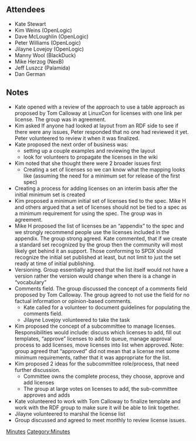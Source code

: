 ## Attendees

  - Kate Stewart
  - Kim Weins (OpenLogic)
  - Dave McLoughlin (OpenLogic)
  - Peter Williams (OpenLogic)
  - Jilayne Lovejoy (OpenLogic)
  - Manny Wool (BlackDuck)
  - Mike Herzog (NexB)
  - Jeff Luszcz (Palamida)
  - Dan German

## Notes

  - Kate opened with a review of the approach to use a table approach as
    proposed by Tom Calloway at LinuxCon for licenses with one link per
    license. The group was in agreement.
  - Kim asked If anyone had looked at layout from an RDF side to see if
    there were any issues, Peter responded that no one had reviewed it
    yet. Peter volunteered to review it when it was finalized.
  - Kate proposed the next order of business was:
      - setting up a couple examples and reviewing the layout
      - look for volunteers to propagate the licenses in the wiki
  - Kim noted that she thought there were 2 broader issues first
      - Creating a set of licenses so we can know what the mapping looks
        like (assuming the need for a minimum set for release of the
        first spec)
  - Creating a process for adding licenses on an interim basis after the
    initial minimum set is created
  - Kim proposed a minimum initial set of licenses tied to the spec.
    Mike H and others argued that a set of licenses should not be tied
    to a spec as a minimum requirement for using the spec. The group was
    in agreement.
  - Mike H proposed the list of licenses be an “appendix” to the spec
    and we strongly recommend people use the licenses included in the
    appendix. The group strong agreed. Kate commented, that if we create
    a standard set recognized by the group then the community will most
    likely get behind it an support. Those conforming to SPDX should
    recognize the initial set published at least, but not limit to just
    the set ready at time of initial publishing.
  - Versioning. Group essentially agreed that the list itself would not
    have a version rather the version would change when there is a
    change in “vocabulary”
  - Comments field. The group discussed the concept of a comments field
    proposed by Tom Calloway. The group agreed to not use the field for
    no factual information or opinion-based comments.
      - Kate called for a volunteer to document guidelines for
        populating the comments field.
      - Jilayne Lovejoy volunteered to take the task
  - Kim proposed the concept of a subcommittee to manage licenses.
    Responsibilities would include: discuss which licenses to add, fill
    out templates, “approve” licenses to add to queue, manage approval
    process to add licenses, move licenses into list when approved.
    Note: group agreed that “approved” did not mean that a license met
    some minimum requirements, rather that it was appropriate for the
    list.
  - Kim proposed 2 ideas for the subcommittee role/process, that need
    further discussion.
      - Committee owns the complete process, they choose, approve and
        add licenses
      - The group at large votes on licenses to add, the sub-committee
        approves and adds
  - Kate volunteered to work with Tom Calloway to finalize template and
    work with the RDF group to make sure it will be able to link
    together.
  - Jilayne volunteered to marshal the license list
  - Group discussed and agreed to meet monthly to review license issues.

[Minutes](Category:Legal "wikilink")
[Category:Minutes](Category:Minutes "wikilink")
